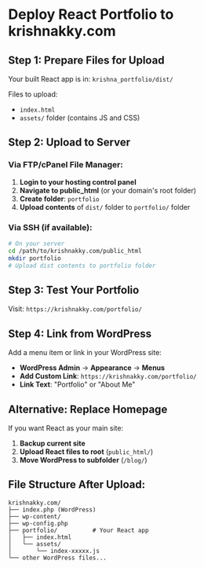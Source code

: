 # Deploy React Portfolio to krishnakky.com

## Step 1: Prepare Files for Upload

Your built React app is in: `krishna_portfolio/dist/`

Files to upload:
- `index.html`
- `assets/` folder (contains JS and CSS)

## Step 2: Upload to Server

### Via FTP/cPanel File Manager:
1. **Login to your hosting control panel**
2. **Navigate to public_html** (or your domain's root folder)
3. **Create folder**: `portfolio`
4. **Upload contents** of `dist/` folder to `portfolio/` folder

### Via SSH (if available):
```bash
# On your server
cd /path/to/krishnakky.com/public_html
mkdir portfolio
# Upload dist contents to portfolio folder
```

## Step 3: Test Your Portfolio

Visit: `https://krishnakky.com/portfolio/`

## Step 4: Link from WordPress

Add a menu item or link in your WordPress site:
- **WordPress Admin** → **Appearance** → **Menus**
- **Add Custom Link**: `https://krishnakky.com/portfolio/`
- **Link Text**: "Portfolio" or "About Me"

## Alternative: Replace Homepage

If you want React as your main site:
1. **Backup current site**
2. **Upload React files to root** (`public_html/`)
3. **Move WordPress to subfolder** (`/blog/`)

## File Structure After Upload:
```
krishnakky.com/
├── index.php (WordPress)
├── wp-content/
├── wp-config.php
├── portfolio/          # Your React app
│   ├── index.html
│   └── assets/
│       └── index-xxxxx.js
└── other WordPress files...
```